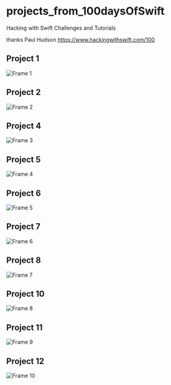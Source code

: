 # projects_from_100daysOfSwift
Hacking with Swift Challenges and Tutorials

thanks Paul Hudson
https://www.hackingwithswift.com/100


## Project 1
![Frame 1](https://user-images.githubusercontent.com/61863469/113614664-7855a080-965b-11eb-8bee-3ed2ff302504.png)

## Project 2
![Frame 2](https://user-images.githubusercontent.com/61863469/113614856-be126900-965b-11eb-8422-51d27dd0e626.png)

## Project 4
![Frame 3](https://user-images.githubusercontent.com/61863469/113614953-e69a6300-965b-11eb-97f3-de1c527d3aac.png)

## Project 5
![Frame 4](https://user-images.githubusercontent.com/61863469/113614952-e69a6300-965b-11eb-8d22-a8556e62bb9f.png)

## Project 6
![Frame 5](https://user-images.githubusercontent.com/61863469/113614949-e69a6300-965b-11eb-8662-6d6550687270.png)

## Project 7
![Frame 6](https://user-images.githubusercontent.com/61863469/113614948-e601cc80-965b-11eb-8355-339c7c2f3d27.png)

## Project 8
![Frame 7](https://user-images.githubusercontent.com/61863469/113614946-e5693600-965b-11eb-8731-479555ae9618.png)

## Project 10
![Frame 8](https://user-images.githubusercontent.com/61863469/113614938-e26e4580-965b-11eb-93c5-fe28cd354d13.png)

## Project 11
![Frame 9](https://user-images.githubusercontent.com/61863469/113614925-dc786480-965b-11eb-9bdd-f474972e569c.png)

## Project 12

![Frame 10](https://user-images.githubusercontent.com/61863469/113614915-daaea100-965b-11eb-9925-f23d66cba17d.png)
